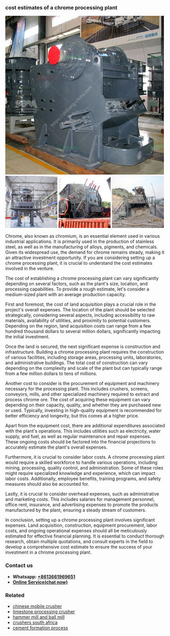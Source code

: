 <h3>cost estimates of a chrome processing plant</h3><img src='1706755631.jpg' alt=''><p>Chrome, also known as chromium, is an essential element used in various industrial applications. It is primarily used in the production of stainless steel, as well as in the manufacturing of alloys, pigments, and chemicals. Given its widespread use, the demand for chrome remains steady, making it an attractive investment opportunity. If you are considering setting up a chrome processing plant, it is crucial to understand the cost estimates involved in the venture.</p><p>The cost of establishing a chrome processing plant can vary significantly depending on several factors, such as the plant's size, location, and processing capabilities. To provide a rough estimate, let's consider a medium-sized plant with an average production capacity.</p><p>First and foremost, the cost of land acquisition plays a crucial role in the project's overall expenses. The location of the plant should be selected strategically, considering several aspects, including accessibility to raw materials, availability of utilities, and proximity to potential customers. Depending on the region, land acquisition costs can range from a few hundred thousand dollars to several million dollars, significantly impacting the initial investment.</p><p>Once the land is secured, the next significant expense is construction and infrastructure. Building a chrome processing plant requires the construction of various facilities, including storage areas, processing units, laboratories, and administrative buildings. The total cost of construction can vary depending on the complexity and scale of the plant but can typically range from a few million dollars to tens of millions.</p><p>Another cost to consider is the procurement of equipment and machinery necessary for the processing plant. This includes crushers, screens, conveyors, mills, and other specialized machinery required to extract and process chrome ore. The cost of acquiring these equipment can vary depending on their capacity, quality, and whether they are purchased new or used. Typically, investing in high-quality equipment is recommended for better efficiency and longevity, but this comes at a higher price.</p><p>Apart from the equipment cost, there are additional expenditures associated with the plant's operations. This includes utilities such as electricity, water supply, and fuel, as well as regular maintenance and repair expenses. These ongoing costs should be factored into the financial projections to accurately estimate the plant's overall expenses.</p><p>Furthermore, it is crucial to consider labor costs. A chrome processing plant would require a skilled workforce to handle various operations, including mining, processing, quality control, and administration. Some of these roles might require specialized knowledge and experience, which can impact labor costs. Additionally, employee benefits, training programs, and safety measures should also be accounted for.</p><p>Lastly, it is crucial to consider overhead expenses, such as administrative and marketing costs. This includes salaries for management personnel, office rent, insurance, and advertising expenses to promote the products manufactured by the plant, ensuring a steady stream of customers.</p><p>In conclusion, setting up a chrome processing plant involves significant expenses. Land acquisition, construction, equipment procurement, labor costs, and ongoing operational expenses should all be meticulously estimated for effective financial planning. It is essential to conduct thorough research, obtain multiple quotations, and consult experts in the field to develop a comprehensive cost estimate to ensure the success of your investment in a chrome processing plant.</p><h3>Contact us</h3><ul><li><strong>Whatsapp:&nbsp;<a href="https://wa.me/8613661969651">+8613661969651</a></strong></li><li><a href="https://swt.shibang-china.com/?git&amp;zhl&amp;cost estimates of a chrome processing plant"><strong>Online Service(chat now)</strong></a></li></ul><h3>Related</h3><ul><li><a href='chinese mobile crusher.md'>chinese mobile crusher</a></li><li><a href='limestone processing crusher.md'>limestone processing crusher</a></li><li><a href='hammer mill and ball mill.md'>hammer mill and ball mill</a></li><li><a href='crushers south africa.md'>crushers south africa</a></li><li><a href='cement formation process.md'>cement formation process</a></li></ul>